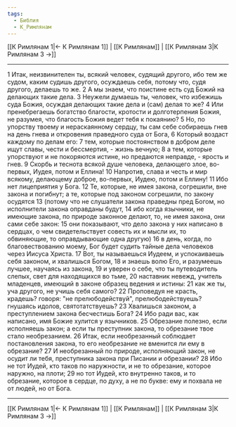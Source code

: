 ```yaml
---
tags:
  - Библия
  - К_Римлянам
---
```

[[К Римлянам 1|← К Римлянам 1]] | [[К Римлянам]] | [[К Римлянам 3|К Римлянам 3 →]]

---
1 Итак, неизвинителен ты, всякий человек, судящий другого, ибо тем же судом, каким судишь другого, осуждаешь себя, потому что, судя другого, делаешь то же.
2 А мы знаем, что поистине есть суд Божий на делающих такие дела.
3 Неужели думаешь ты, человек, что избежишь суда Божия, осуждая делающих такие дела и (сам) делая то же?
4 Или пренебрегаешь богатство благости, кротости и долготерпения Божия, не разумея, что благость Божия ведет тебя к покаянию?
5 Но, по упорству твоему и нераскаянному сердцу, ты сам себе собираешь гнев на день гнева и откровения праведного суда от Бога,
6 Который воздаст каждому по делам его:
7 тем, которые постоянством в добром деле ищут славы, чести и бессмертия, - жизнь вечную;
8 а тем, которые упорствуют и не покоряются истине, но предаются неправде, - ярость и гнев.
9 Скорбь и теснота всякой душе человека, делающего злое, во-первых, Иудея, потом и Еллина!
10 Напротив, слава и честь и мир всякому, делающему доброе, во-первых, Иудею, потом и Еллину!
11 Ибо нет лицеприятия у Бога.
12 Те, которые, не имея закона, согрешили, вне закона и погибнут; а те, которые под законом согрешили, по закону осудятся
13 (потому что не слушатели закона праведны пред Богом, но исполнители закона оправданы будут,
14 ибо когда язычники, не имеющие закона, по природе законное делают, то, не имея закона, они сами себе закон:
15 они показывают, что дело закона у них написано в сердцах, о чем свидетельствует совесть их и мысли их, то обвиняющие, то оправдывающие одна другую)
16 в день, когда, по благовествованию моему, Бог будет судить тайные дела человеков через Иисуса Христа.
17 Вот, ты называешься Иудеем, и успокаиваешь себя законом, и хвалишься Богом,
18 и знаешь волю Его, и разумеешь лучшее, научаясь из закона,
19 и уверен о себе, что ты путеводитель слепых, свет для находящихся во тьме,
20 наставник невежд, учитель младенцев, имеющий в законе образец ведения и истины:
21 как же ты, уча другого, не учишь себя самого?
22 Проповедуя не красть, крадешь? говоря: "не прелюбодействуй", прелюбодействуешь? гнушаясь идолов, святотатствуешь?
23 Хвалишься законом, а преступлением закона бесчестишь Бога?
24 Ибо ради вас, как написано, имя Божие хулится у язычников.
25 Обрезание полезно, если исполняешь закон; а если ты преступник закона, то обрезание твое стало необрезанием.
26 Итак, если необрезанный соблюдает постановления закона, то его необрезание не вменится ли ему в обрезание?
27 И необрезанный по природе, исполняющий закон, не осудит ли тебя, преступника закона при Писании и обрезании?
28 Ибо не тот Иудей, кто таков по наружности, и не то обрезание, которое наружно, на плоти;
29 но тот Иудей, кто внутренно таков, и то обрезание, которое в сердце, по духу, а не по букве: ему и похвала не от людей, но от Бога.

---
[[К Римлянам 1|← К Римлянам 1]] | [[К Римлянам]] | [[К Римлянам 3|К Римлянам 3 →]]